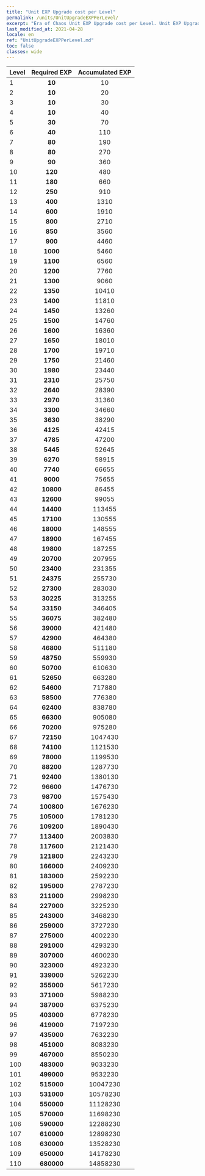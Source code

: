 ```yaml
---
title: "Unit EXP Upgrade cost per Level"
permalink: /units/UnitUpgradeEXPPerLevel/
excerpt: "Era of Chaos Unit EXP Upgrade cost per Level. Unit EXP Upgrade cost per Level"
last_modified_at: 2021-04-28
locale: en
ref: "UnitUpgradeEXPPerLevel.md"
toc: false
classes: wide
---
```


  |          Level      | Required EXP | Accumulated EXP |
  |:--------------------|:------------:|:---------------:|
  | 1 | **10** | 10 |
  | 2 | **10** | 20 |
  | 3 | **10** | 30 |
  | 4 | **10** | 40 |
  | 5 | **30** | 70 |
  | 6 | **40** | 110 |
  | 7 | **80** | 190 |
  | 8 | **80** | 270 |
  | 9 | **90** | 360 |
  | 10 | **120** | 480 |
  | 11 | **180** | 660 |
  | 12 | **250** | 910 |
  | 13 | **400** | 1310 |
  | 14 | **600** | 1910 |
  | 15 | **800** | 2710 |
  | 16 | **850** | 3560 |
  | 17 | **900** | 4460 |
  | 18 | **1000** | 5460 |
  | 19 | **1100** | 6560 |
  | 20 | **1200** | 7760 |
  | 21 | **1300** | 9060 |
  | 22 | **1350** | 10410 |
  | 23 | **1400** | 11810 |
  | 24 | **1450** | 13260 |
  | 25 | **1500** | 14760 |
  | 26 | **1600** | 16360 |
  | 27 | **1650** | 18010 |
  | 28 | **1700** | 19710 |
  | 29 | **1750** | 21460 |
  | 30 | **1980** | 23440 |
  | 31 | **2310** | 25750 |
  | 32 | **2640** | 28390 |
  | 33 | **2970** | 31360 |
  | 34 | **3300** | 34660 |
  | 35 | **3630** | 38290 |
  | 36 | **4125** | 42415 |
  | 37 | **4785** | 47200 |
  | 38 | **5445** | 52645 |
  | 39 | **6270** | 58915 |
  | 40 | **7740** | 66655 |
  | 41 | **9000** | 75655 |
  | 42 | **10800** | 86455 |
  | 43 | **12600** | 99055 |
  | 44 | **14400** | 113455 |
  | 45 | **17100** | 130555 |
  | 46 | **18000** | 148555 |
  | 47 | **18900** | 167455 |
  | 48 | **19800** | 187255 |
  | 49 | **20700** | 207955 |
  | 50 | **23400** | 231355 |
  | 51 | **24375** | 255730 |
  | 52 | **27300** | 283030 |
  | 53 | **30225** | 313255 |
  | 54 | **33150** | 346405 |
  | 55 | **36075** | 382480 |
  | 56 | **39000** | 421480 |
  | 57 | **42900** | 464380 |
  | 58 | **46800** | 511180 |
  | 59 | **48750** | 559930 |
  | 60 | **50700** | 610630 |
  | 61 | **52650** | 663280 |
  | 62 | **54600** | 717880 |
  | 63 | **58500** | 776380 |
  | 64 | **62400** | 838780 |
  | 65 | **66300** | 905080 |
  | 66 | **70200** | 975280 |
  | 67 | **72150** | 1047430 |
  | 68 | **74100** | 1121530 |
  | 69 | **78000** | 1199530 |
  | 70 | **88200** | 1287730 |
  | 71 | **92400** | 1380130 |
  | 72 | **96600** | 1476730 |
  | 73 | **98700** | 1575430 |
  | 74 | **100800** | 1676230 |
  | 75 | **105000** | 1781230 |
  | 76 | **109200** | 1890430 |
  | 77 | **113400** | 2003830 |
  | 78 | **117600** | 2121430 |
  | 79 | **121800** | 2243230 |
  | 80 | **166000** | 2409230 |
  | 81 | **183000** | 2592230 |
  | 82 | **195000** | 2787230 |
  | 83 | **211000** | 2998230 |
  | 84 | **227000** | 3225230 |
  | 85 | **243000** | 3468230 |
  | 86 | **259000** | 3727230 |
  | 87 | **275000** | 4002230 |
  | 88 | **291000** | 4293230 |
  | 89 | **307000** | 4600230 |
  | 90 | **323000** | 4923230 |
  | 91 | **339000** | 5262230 |
  | 92 | **355000** | 5617230 |
  | 93 | **371000** | 5988230 |
  | 94 | **387000** | 6375230 |
  | 95 | **403000** | 6778230 |
  | 96 | **419000** | 7197230 |
  | 97 | **435000** | 7632230 |
  | 98 | **451000** | 8083230 |
  | 99 | **467000** | 8550230 |
  | 100 | **483000** | 9033230 |
  | 101 | **499000** | 9532230 |
  | 102 | **515000** | 10047230 |
  | 103 | **531000** | 10578230 |
  | 104 | **550000** | 11128230 |
  | 105 | **570000** | 11698230 |
  | 106 | **590000** | 12288230 |
  | 107 | **610000** | 12898230 |
  | 108 | **630000** | 13528230 |
  | 109 | **650000** | 14178230 |
  | 110 | **680000** | 14858230 |

